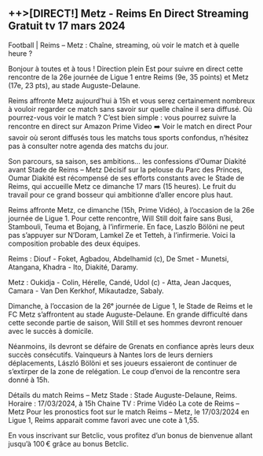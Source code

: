 <h2>++>[DIRECT!] Metz - Reims En Direct Streaming Gratuit tv 17 mars 2024</h2>

Football | Reims – Metz : Chaîne, streaming, où voir le match et à quelle heure ?

Bonjour à toutes et à tous !
Direction plein Est pour suivre en direct cette rencontre de la 26e journée de Ligue 1 entre Reims (9e, 35 points) et Metz (17e, 23 pts), au stade Auguste-Delaune.

Reims affronte Metz aujourd’hui à 15h et vous serez certainement nombreux à vouloir regarder ce match sans savoir sur quelle chaîne il sera diffusé.
Où pourrez-vous voir le match ? C’est bien simple : vous pourrez suivre la rencontre en direct sur Amazon Prime Video    ➡️ Voir le match en direct
Pour savoir où seront diffusés tous les matchs tous sports confondus, n’hésitez pas à consulter notre agenda des matchs du jour.

Son parcours, sa saison, ses ambitions… les confessions d’Oumar Diakité avant Stade de Reims – Metz
Décisif sur la pelouse du Parc des Princes, Oumar Diakité est récompensé de ses efforts constants avec le Stade de Reims, qui accueille Metz ce dimanche 17 mars (15 heures). Le fruit du travail pour ce grand bosseur qui ambitionne d’aller encore plus haut.

Reims affronte Metz, ce dimanche (15h, Prime Vidéo), à l’occasion de la 26e journée de Ligue 1. Pour cette rencontre, Will Still doit faire sans Busi, Stambouli, Teuma et Bojang, à l’infirmerie. En face, Laszlo Bölöni ne peut pas s’appuyer sur N’Doram, Lamkel Ze et Tetteh, à l’infirmerie. Voici la composition probable des deux équipes.

Reims : Diouf - Foket, Agbadou, Abdelhamid (c), De Smet - Munetsi, Atangana, Khadra - Ito, Diakité, Daramy.

Metz : Oukidja - Colin, Hérelle, Candé, Udol (c) - Atta, Jean Jacques, Camara - Van Den Kerkhof, Mikautadze, Sabaly.

Dimanche, à l’occasion de la 26ᵉ journée de Ligue 1, le Stade de Reims et le FC Metz s’affrontent au stade Auguste-Delaune. En grande difficulté dans cette seconde partie de saison, Will Still et ses hommes devront renouer avec le succès à domicile.

Néanmoins, ils devront se défaire de Grenats en confiance après leurs deux succès consécutifs. Vainqueurs à Nantes lors de leurs derniers déplacements, László Bölöni et ses joueurs essaieront de continuer de s’extirper de la zone de relégation. Le coup d’envoi de la rencontre sera donné à 15h.

Détails du match Reims – Metz
Stade : Stade Auguste-Delaune, Reims.
Horaire : 17/03/2024, à 15h
Chaine TV : Prime Vidéo
La cote de Reims – Metz
Pour les pronostics foot sur le match Reims – Metz, le 17/03/2024 en Ligue 1, Reims apparait comme favori avec une cote à 1,55.

En vous inscrivant sur Betclic, vous profitez d’un bonus de bienvenue allant jusqu’à 100 € grâce au bonus Betclic.
